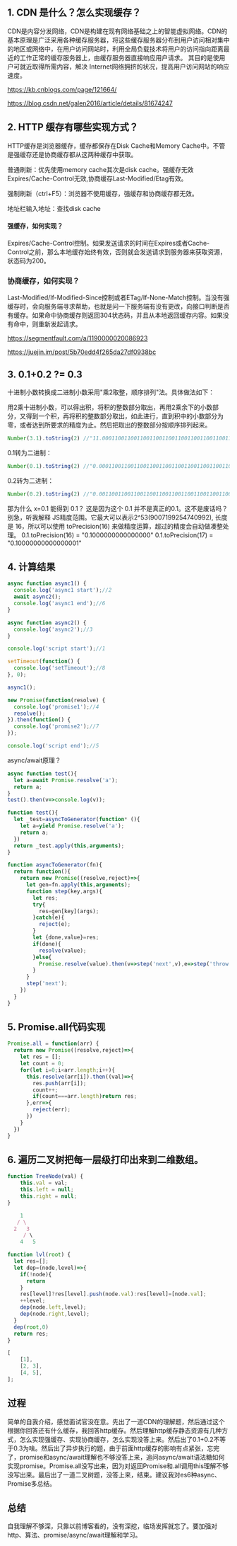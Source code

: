 ## 1. CDN 是什么？怎么实现缓存？

CDN是内容分发网络，CDN是构建在现有网络基础之上的智能虚拟网络。CDN的基本原理是广泛采用各种缓存服务器，将这些缓存服务器分布到用户访问相对集中的地区或网络中，在用户访问网站时，利用全局负载技术将用户的访问指向距离最近的工作正常的缓存服务器上，由缓存服务器直接响应用户请求。 其目的是使用户可就近取得所需内容，解决 Internet网络拥挤的状况，提高用户访问网站的响应速度。

https://kb.cnblogs.com/page/121664/

https://blog.csdn.net/galen2016/article/details/81674247


## 2. HTTP 缓存有哪些实现方式？

HTTP缓存是浏览器缓存，缓存都保存在Disk Cache和Memory Cache中。不管是强缓存还是协商缓存都从这两种缓存中获取。

普通刷新：优先使用memory cache其次是disk cache。强缓存无效Expires/Cache-Control无效,协商缓存Last-Modified/Etag有效。

强制刷新（ctrl+F5）：浏览器不使用缓存，强缓存和协商缓存都无效。

地址栏输入地址：查找disk cache

#### 强缓存，如何实现？
Expires/Cache-Control控制。如果发送请求的时间在Expires或者Cache-Control之前，那么本地缓存始终有效，否则就会发送请求到服务器来获取资源，状态码为200。
### 协商缓存，如何实现？
Last-Modified/If-Modified-Since控制或者ETag/If-None-Match控制。当没有强缓存时，会向服务端寻求帮助，也就是问一下服务端有没有更改，向接口判断是否有缓存。如果命中协商缓存则返回304状态码，并且从本地返回缓存内容。如果没有命中，则重新发起请求。

https://segmentfault.com/a/1190000020086923

https://juejin.im/post/5b70edd4f265da27df0938bc

## 3. 0.1+0.2 ?= 0.3
十进制小数转换成二进制小数采用"乘2取整，顺序排列"法。具体做法如下：

用2乘十进制小数，可以得出积，将积的整数部分取出，再用2乘余下的小数部分，又得到一个积，再将积的整数部分取出，如此进行，直到积中的小数部分为零，或者达到所要求的精度为止。然后把取出的整数部分按顺序排列起来。
```js
Number(3.1).toString(2) //"11.0001100110011001100110011001100110011001100110011001101"无限循环
```
0.1转为二进制：
```js
Number(0.1).toString(2) //"0.0001100110011001100110011001100110011001100110011001101"无限循环
```
0.2转为二进制：
```js
Number(0.2).toString(2) //"0.001100110011001100110011001100110011001100110011001101"无限循环
```
那为什么 x=0.1 能得到 0.1？
这是因为这个 0.1 并不是真正的0.1。这不是废话吗？别急，听我解释
JS精度范围。它最大可以表示2^53(9007199254740992), 长度是 16，所以可以使用 toPrecision(16) 来做精度运算，超过的精度会自动做凑整处理。
0.1.toPrecision(16) = "0.1000000000000000"
0.1.toPrecision(17) = "0.10000000000000001"

## 4. 计算结果
```js
async function async1() {
  console.log('async1 start');//2
  await async2();
  console.log('async1 end');//6
}

async function async2() {
  console.log('async2');//3
}

console.log('script start');//1

setTimeout(function() {
  console.log('setTimeout');//8
}, 0);

async1();

new Promise(function(resolve) {
  console.log('promise1');//4
  resolve();
}).then(function() {
  console.log('promise2');//7
});

console.log('script end');//5
```
async/await原理？
```js
async function test(){
  let a=await Promise.resolve('a');
  return a;
}
test().then(v=>console.log(v));

function test(){
  let _test=asyncToGenerator(function* (){
    let a=yield Promise.resolve('a');
    return a;
  })
  return _test.apply(this,arguments);
}

function asyncToGenerator(fn){
  return function(){
    return new Promise((resolve,reject)=>{
      let gen=fn.apply(this,arguments);
      function step(key,args){
        let res;
        try{
          res=gen[key](args);
        }catch(e){
          reject(e);
        }
        let {done,value}=res;
        if(done){
          resolve(value);
        }else{
          Promise.resolve(value).then(v=>step('next',v),e=>step('throw',e));
        }
      }
      step('next');
    })
  }
}
```

## 5. Promise.all代码实现
```js
Promise.all = function(arr) {
  return new Promise((resolve,reject)=>{
    let res = [];
    let count = 0;
    for(let i=0;i<arr.length;i++){
      this.resolve(arr[i]).then((val)=>{
        res.push(arr[i]);
        count++;
        if(count===arr.length)return res;
      },err=>{
        reject(err);
      })
    }
  })
}
```

## 6. 遍历二叉树把每一层级打印出来到二维数组。
```js
function TreeNode(val) {
    this.val = val;
    this.left = null;
    this.right = null;
}

    1
   / \
  2   3
     / \
    4   5

function lvl(root) {
  let res=[];
  let dep=(node,level)=>{
    if(!node){
      return
    }
    res[level]?res[level].push(node.val):res[level]=[node.val];
    ++level;
    dep(node.left,level);
    dep(node.right,level);
  }
  dep(root,0)
  return res;
}

[
    [1],
    [2, 3],
    [4, 5],
];
```

## 过程
简单的自我介绍，感觉面试官没在意。先出了一道CDN的理解题，然后通过这个根据你回答还有什么缓存，我回答http缓存。然后理解http缓存静态资源有几种方式，怎么实现强缓存、实现协商缓存，怎么实现没答上来。然后出了0.1+0.2不等于0.3为啥。然后出了异步执行的题，由于前面http缓存的影响有点紧张，忘完了，promise和async/await理解也不够没答上来，追问async/await语法糖如何实现promise。Promise.all没写出来，因为对返回Promise和.all调用this理解不够没写出来。最后出了一道二叉树题，没答上来，结束。建议我对es6种async、Promise多总结。

## 总结
自我理解不够深，只靠以前博客看的，没有深挖，临场发挥就忘了。要加强对http、算法、promise/async/await理解和学习。